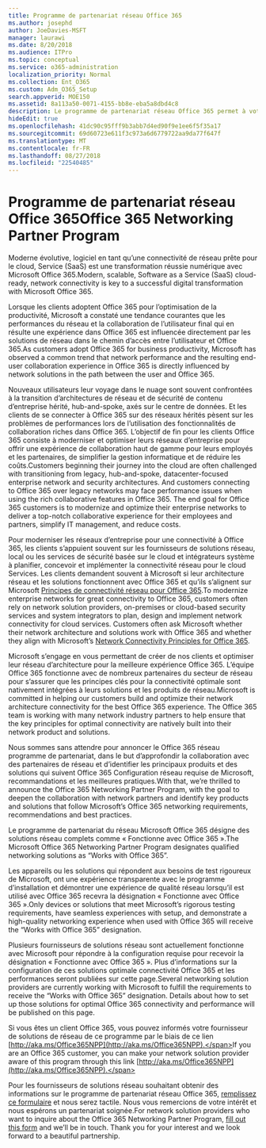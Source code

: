 ```yaml
---
title: Programme de partenariat réseau Office 365
ms.author: josephd
author: JoeDavies-MSFT
manager: laurawi
ms.date: 8/20/2018
ms.audience: ITPro
ms.topic: conceptual
ms.service: o365-administration
localization_priority: Normal
ms.collection: Ent_O365
ms.custom: Adm_O365_Setup
search.appverid: MOE150
ms.assetid: 8a113a50-0071-4155-bb8e-eba5a8dbd4c8
description: Le programme de partenariat réseau Office 365 permet à votre appareil pour devenir certifié en tant que l’utilisation d’Office 365.
hideEdit: true
ms.openlocfilehash: 41dc90c95fff9b3abb7d4ed90f9e1ee6f5f35a17
ms.sourcegitcommit: 69d60723e611f3c973a6d6779722aa9da77f647f
ms.translationtype: MT
ms.contentlocale: fr-FR
ms.lasthandoff: 08/27/2018
ms.locfileid: "22540485"
---
```

# <a name="office-365-networking-partner-program"></a><span data-ttu-id="e4156-103">Programme de partenariat réseau Office 365</span><span class="sxs-lookup"><span data-stu-id="e4156-103">Office 365 Networking Partner Program</span></span>

<span data-ttu-id="e4156-104">Moderne évolutive, logiciel en tant qu’une connectivité de réseau prête pour le cloud, Service (SaaS) est une transformation réussie numérique avec Microsoft Office 365.</span><span class="sxs-lookup"><span data-stu-id="e4156-104">Modern, scalable, Software as a Service (SaaS) cloud-ready, network connectivity is key to a successful digital transformation with Microsoft Office 365.</span></span>  

<span data-ttu-id="e4156-105">Lorsque les clients adoptent Office 365 pour l’optimisation de la productivité, Microsoft a constaté une tendance courantes que les performances du réseau et la collaboration de l’utilisateur final qui en résulte une expérience dans Office 365 est influencée directement par les solutions de réseau dans le chemin d’accès entre l’utilisateur et Office 365.</span><span class="sxs-lookup"><span data-stu-id="e4156-105">As customers adopt Office 365 for business productivity, Microsoft has observed a common trend that network performance and the resulting end-user collaboration experience in Office 365 is directly influenced by network solutions in the path between the user and Office 365.</span></span>  

<span data-ttu-id="e4156-p101">Nouveaux utilisateurs leur voyage dans le nuage sont souvent confrontées à la transition d’architectures de réseau et de sécurité de contenu d’entreprise hérité, hub-and-spoke, axés sur le centre de données. Et les clients de se connecter à Office 365 sur des réseaux hérités pèsent sur les problèmes de performances lors de l’utilisation des fonctionnalités de collaboration riches dans Office 365. L’objectif de fin pour les clients Office 365 consiste à moderniser et optimiser leurs réseaux d’entreprise pour offrir une expérience de collaboration haut de gamme pour leurs employés et les partenaires, de simplifier la gestion informatique et de réduire les coûts.</span><span class="sxs-lookup"><span data-stu-id="e4156-p101">Customers beginning their journey into the cloud are often challenged with transitioning from legacy, hub-and-spoke, datacenter-focused enterprise network and security architectures. And customers connecting to Office 365 over legacy networks may face performance issues when using the rich collaborative features in Office 365. The end goal for Office 365 customers is to modernize and optimize their enterprise networks to deliver a top-notch collaborative experience for their employees and partners, simplify IT management, and reduce costs.</span></span> 

<span data-ttu-id="e4156-p102">Pour moderniser les réseaux d’entreprise pour une connectivité à Office 365, les clients s’appuient souvent sur les fournisseurs de solutions réseau, local ou les services de sécurité basée sur le cloud et intégrateurs système à planifier, concevoir et implémenter la connectivité réseau pour le cloud Services. Les clients demandent souvent à Microsoft si leur architecture réseau et les solutions fonctionnent avec Office 365 et qu’ils s’alignent sur Microsoft [Principes de connectivité réseau pour Office 365](http://aka.ms/PNC).</span><span class="sxs-lookup"><span data-stu-id="e4156-p102">To modernize enterprise networks for great connectivity to Office 365, customers often rely on network solution providers, on-premises or cloud-based security services and system integrators to plan, design and implement network connectivity for cloud services. Customers often ask Microsoft whether their network architecture and solutions work with Office 365 and whether they align with Microsoft’s [Network Connectivity Principles for Office 365](http://aka.ms/PNC).</span></span>  

<span data-ttu-id="e4156-p103">Microsoft s’engage en vous permettant de créer de nos clients et optimiser leur réseau d’architecture pour la meilleure expérience Office 365. L’équipe Office 365 fonctionne avec de nombreux partenaires du secteur de réseau pour s’assurer que les principes clés pour la connectivité optimale sont nativement intégrées à leurs solutions et les produits de réseau.</span><span class="sxs-lookup"><span data-stu-id="e4156-p103">Microsoft is committed in helping our customers build and optimize their network architecture connectivity for the best Office 365 experience. The Office 365 team is working with many network industry partners to help ensure that the key principles for optimal connectivity are natively built into their network product and solutions.</span></span> 

<span data-ttu-id="e4156-113">Nous sommes sans attendre pour annoncer le Office 365 réseau programme de partenariat, dans le but d’approfondir la collaboration avec des partenaires de réseau et d’identifier les principaux produits et des solutions qui suivent Office 365 Configuration réseau requise de Microsoft, recommandations et les meilleures pratiques.</span><span class="sxs-lookup"><span data-stu-id="e4156-113">With that, we’re thrilled to announce the Office 365 Networking Partner Program, with the goal to deepen the collaboration with network partners and identify key products and solutions that follow Microsoft’s Office 365 networking requirements, recommendations and best practices.</span></span> 

<span data-ttu-id="e4156-114">Le programme de partenariat du réseau Microsoft Office 365 désigne des solutions réseau complets comme « Fonctionne avec Office 365 ».</span><span class="sxs-lookup"><span data-stu-id="e4156-114">The Microsoft Office 365 Networking Partner Program designates qualified networking solutions as “Works with Office 365”.</span></span>  

<span data-ttu-id="e4156-115">Les appareils ou les solutions qui répondent aux besoins de test rigoureux de Microsoft, ont une expérience transparente avec le programme d’installation et démontrer une expérience de qualité réseau lorsqu’il est utilisé avec Office 365 recevra la désignation « Fonctionne avec Office 365 ».</span><span class="sxs-lookup"><span data-stu-id="e4156-115">Only devices or solutions that meet Microsoft’s rigorous testing requirements, have seamless experiences with setup, and demonstrate a high-quality networking experience when used with Office 365 will receive the “Works with Office 365” designation.</span></span>  

<span data-ttu-id="e4156-p104">Plusieurs fournisseurs de solutions réseau sont actuellement fonctionne avec Microsoft pour répondre à la configuration requise pour recevoir la désignation « Fonctionne avec Office 365 ». Plus d’informations sur la configuration de ces solutions optimale connectivité Office 365 et les performances seront publiées sur cette page.</span><span class="sxs-lookup"><span data-stu-id="e4156-p104">Several networking solution providers are currently working with Microsoft to fulfill the requirements to receive the “Works with Office 365” designation. Details about how to set up those solutions for optimal Office 365 connectivity and performance will be published on this page.</span></span>  

<span data-ttu-id="e4156-118">Si vous êtes un client Office 365, vous pouvez informés votre fournisseur de solutions de réseau de ce programme par le biais de ce lien [http://aka.ms/Office365NPP](http://aka.ms/Office365NPP).</span><span class="sxs-lookup"><span data-stu-id="e4156-118">If you are an Office 365 customer, you can make your network solution provider aware of this program through this link [http://aka.ms/Office365NPP](http://aka.ms/Office365NPP).</span></span>

<span data-ttu-id="e4156-p105">Pour les fournisseurs de solutions réseau souhaitant obtenir des informations sur le programme de partenariat réseau Office 365, [remplissez ce formulaire](https://forms.office.com/Pages/ResponsePage.aspx?id=v4j5cvGGr0GRqy180BHbRyOZxByRF1dLgv7k6ye5z8pUMTNCVTYyVk9GNEYzWjFOVkI1SzdJNUkyWi4u) et nous serez tactile. Nous vous remercions de votre intérêt et nous espérons un partenariat soignée.</span><span class="sxs-lookup"><span data-stu-id="e4156-p105">For network solution providers who want to inquire about the Office 365 Networking Partner Program, [fill out this form](https://forms.office.com/Pages/ResponsePage.aspx?id=v4j5cvGGr0GRqy180BHbRyOZxByRF1dLgv7k6ye5z8pUMTNCVTYyVk9GNEYzWjFOVkI1SzdJNUkyWi4u) and we’ll be in touch. Thank you for your interest and we look forward to a beautiful partnership.</span></span> 

